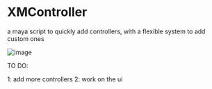 # XMController
 a maya script to quickly add controllers, with a flexible system to add custom ones

![image](https://i.imgur.com/2SqF7GV.png)


TO DO:

1: add more controllers
2: work on the ui

